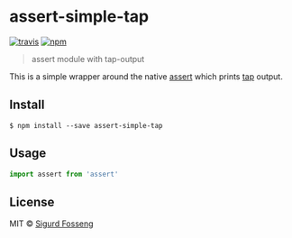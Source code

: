 # assert-simple-tap
[![travis][travis-image]][travis-url]
[![npm][npm-image]][npm-url]

[travis-image]: https://img.shields.io/travis/laat/assert-simple-tap.svg?style=flat
[travis-url]: https://travis-ci.org/laat/assert-simple-tap
[npm-image]: https://img.shields.io/npm/v/assert-simple-tap.svg?style=flat
[npm-url]: https://npmjs.org/package/assert-simple-tap

> assert module with tap-output

This is a simple wrapper around the native [assert](https://nodejs.org/api/assert.html) which prints [tap](https://testanything.org/) output.

## Install

```
$ npm install --save assert-simple-tap
```

## Usage

```javascript
import assert from 'assert'
```

## License

MIT © [Sigurd Fosseng](github.com/laat)
